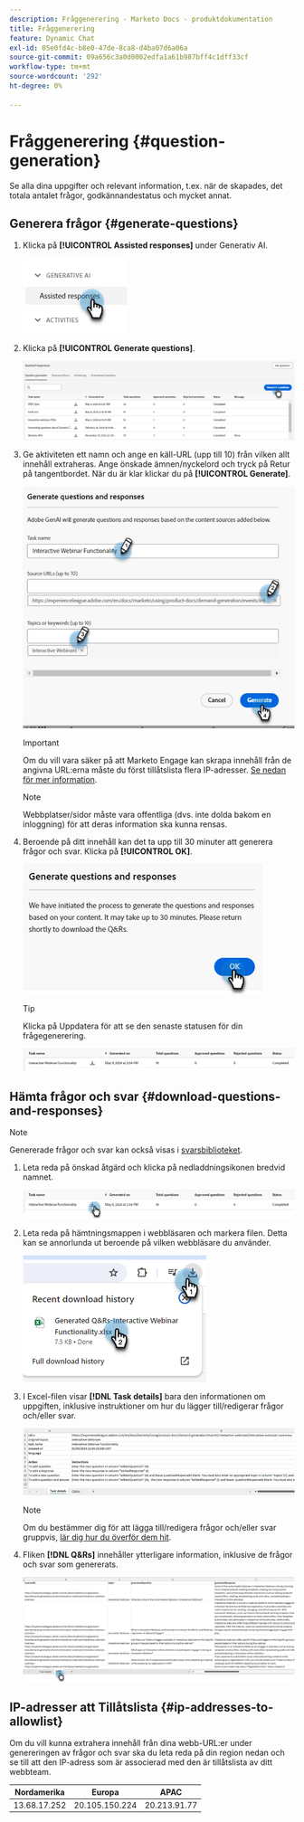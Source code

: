 ```yaml
---
description: Fråggenerering - Marketo Docs - produktdokumentation
title: Fråggenerering
feature: Dynamic Chat
exl-id: 05e0fd4c-b8e0-47de-8ca8-d4ba07d6a06a
source-git-commit: 09a656c3a0d0002edfa1a61b987bff4c1dff33cf
workflow-type: tm+mt
source-wordcount: '292'
ht-degree: 0%

---
```


# Fråggenerering {#question-generation}

Se alla dina uppgifter och relevant information, t.ex. när de skapades, det totala antalet frågor, godkännandestatus och mycket annat.

## Generera frågor {#generate-questions}

1. Klicka på **[!UICONTROL Assisted responses]** under Generativ AI.

   ![](assets/question-generation-1.png)

1. Klicka på **[!UICONTROL Generate questions]**.

   ![](assets/question-generation-2.png)

1. Ge aktiviteten ett namn och ange en käll-URL (upp till 10) från vilken allt innehåll extraheras. Ange önskade ämnen/nyckelord och tryck på Retur på tangentbordet. När du är klar klickar du på **[!UICONTROL Generate]**.

   ![](assets/question-generation-3.png)

   >[!IMPORTANT]
   >
   >Om du vill vara säker på att Marketo Engage kan skrapa innehåll från de angivna URL:erna måste du först tillåtslista flera IP-adresser. [Se nedan för mer information](#ip-addresses-to-allowlist).

   >[!NOTE]
   >
   >Webbplatser/sidor måste vara offentliga (dvs. inte dolda bakom en inloggning) för att deras information ska kunna rensas.

1. Beroende på ditt innehåll kan det ta upp till 30 minuter att generera frågor och svar. Klicka på **[!UICONTROL OK]**.

   ![](assets/question-generation-4.png)

   >[!TIP]
   >
   >Klicka på Uppdatera för att se den senaste statusen för din frågegenerering.

   ![](assets/question-generation-5.png)

## Hämta frågor och svar {#download-questions-and-responses}

>[!NOTE]
>
>Genererade frågor och svar kan också visas i [svarsbiblioteket](/help/marketo/product-docs/demand-generation/dynamic-chat/generative-ai/response-library.md).

1. Leta reda på önskad åtgärd och klicka på nedladdningsikonen bredvid namnet.

   ![](assets/question-generation-6.png)

1. Leta reda på hämtningsmappen i webbläsaren och markera filen. Detta kan se annorlunda ut beroende på vilken webbläsare du använder.

   ![](assets/question-generation-7.png)

1. I Excel-filen visar **[!DNL Task details]** bara den informationen om uppgiften, inklusive instruktioner om hur du lägger till/redigerar frågor och/eller svar.

   ![](assets/question-generation-8.png)

   >[!NOTE]
   >
   >Om du bestämmer dig för att lägga till/redigera frågor och/eller svar gruppvis, [lär dig hur du överför dem hit](/help/marketo/product-docs/demand-generation/dynamic-chat/generative-ai/response-library.md).

1. Fliken **[!DNL Q&Rs]** innehåller ytterligare information, inklusive de frågor och svar som genererats.

   ![](assets/question-generation-9.png)

## IP-adresser att Tillåtslista {#ip-addresses-to-allowlist}

Om du vill kunna extrahera innehåll från dina webb-URL:er under genereringen av frågor och svar ska du leta reda på din region nedan och se till att den IP-adress som är associerad med den är tillåtslista av ditt webbteam.

<table width="450">
<thead>
  <tr>
    <th>Nordamerika</th>
    <th>Europa</th>
    <th>APAC</th>
  </tr>
</thead>
<tbody>
  <tr>
    <td>13.68.17.252</td>
    <td>20.105.150.224</td>
    <td>20.213.91.77</td>
  </tr>
</tbody>
</table>
